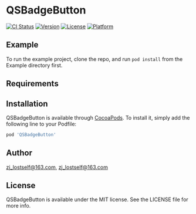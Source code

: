 # QSBadgeButton

[![CI Status](http://img.shields.io/travis/zj_lostself@163.com/QSBadgeButton.svg?style=flat)](https://travis-ci.org/zj_lostself@163.com/QSBadgeButton)
[![Version](https://img.shields.io/cocoapods/v/QSBadgeButton.svg?style=flat)](http://cocoapods.org/pods/QSBadgeButton)
[![License](https://img.shields.io/cocoapods/l/QSBadgeButton.svg?style=flat)](http://cocoapods.org/pods/QSBadgeButton)
[![Platform](https://img.shields.io/cocoapods/p/QSBadgeButton.svg?style=flat)](http://cocoapods.org/pods/QSBadgeButton)

## Example

To run the example project, clone the repo, and run `pod install` from the Example directory first.

## Requirements

## Installation

QSBadgeButton is available through [CocoaPods](http://cocoapods.org). To install
it, simply add the following line to your Podfile:

```ruby
pod 'QSBadgeButton'
```

## Author

zj_lostself@163.com, zj_lostself@163.com

## License

QSBadgeButton is available under the MIT license. See the LICENSE file for more info.
